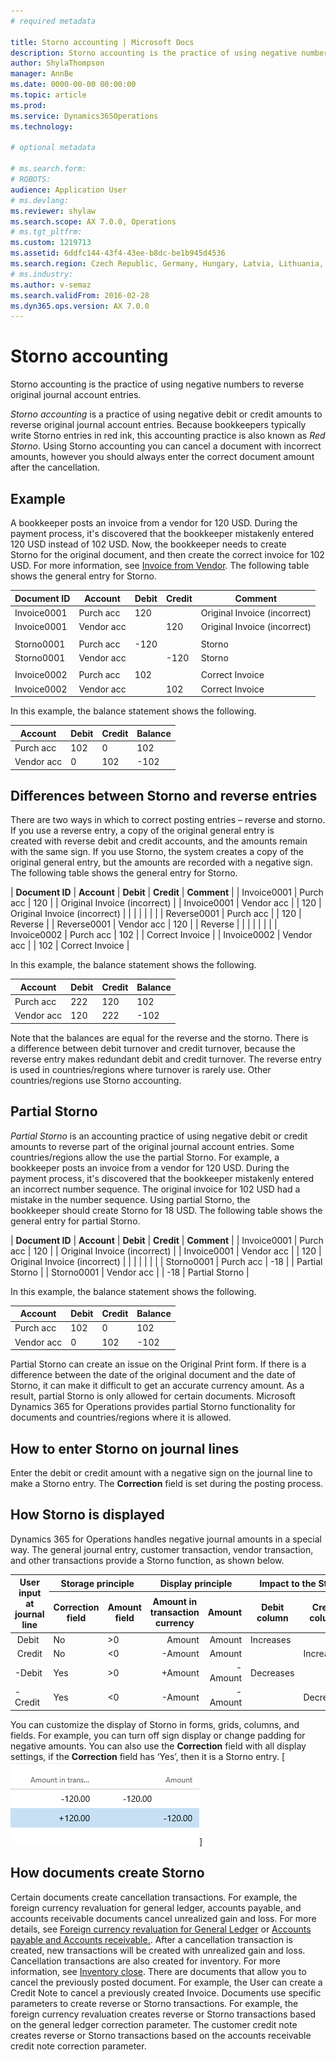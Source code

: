 ```yaml
---
# required metadata

title: Storno accounting | Microsoft Docs
description: Storno accounting is the practice of using negative numbers to reverse original journal account entries.
author: ShylaThompson
manager: AnnBe
ms.date: 0000-00-00 00:00:00
ms.topic: article
ms.prod: 
ms.service: Dynamics365Operations
ms.technology: 

# optional metadata

# ms.search.form:  
# ROBOTS: 
audience: Application User
# ms.devlang: 
ms.reviewer: shylaw
ms.search.scope: AX 7.0.0, Operations
# ms.tgt_pltfrm: 
ms.custom: 1219713
ms.assetid: 6ddfc144-43f4-43ee-b8dc-be1b945d4536
ms.search.region: Czech Republic, Germany, Hungary, Latvia, Lithuania, Poland, Russia
# ms.industry: 
ms.author: v-semaz
ms.search.validFrom: 2016-02-28
ms.dyn365.ops.version: AX 7.0.0
---
```


# Storno accounting

Storno accounting is the practice of using negative numbers to reverse original journal account entries.

*Storno accounting* is a practice of using negative debit or credit amounts to reverse original journal account entries. Because bookkeepers typically write Storno entries in red ink, this accounting practice is also known as *Red Storno*. Using Storno accounting you can cancel a document with incorrect amounts, however you should always enter the correct document amount after the cancellation.

## Example
A bookkeeper posts an invoice from a vendor for 120 USD. During the payment process, it's discovered that the bookkeeper mistakenly entered 120 USD instead of 102 USD. Now, the bookkeeper needs to create Storno for the original document, and then create the correct invoice for 102 USD. For more information, see [Invoice from Vendor](https://authoring.help.dynamics.com/en/wiki/vendor-invoices-overview/). The following table shows the general entry for Storno.

| **Document ID** | **Account** | **Debit** | **Credit** | **Comment**                  |
|-----------------|-------------|-----------|------------|------------------------------|
| Invoice0001     | Purch acc   | 120       |            | Original Invoice (incorrect) |
| Invoice0001     | Vendor acc  |           | 120        | Original Invoice (incorrect) |
|                 |             |           |            |                              |
| Storno0001      | Purch acc   | \-120     |            | Storno                       |
| Storno0001      | Vendor acc  |           | \-120      | Storno                       |
|                 |             |           |            |                              |
| Invoice0002     | Purch acc   | 102       |            | Correct Invoice              |
| Invoice0002     | Vendor acc  |           | 102        | Correct Invoice              |

In this example, the balance statement shows the following.

| Account    | Debit | Credit | Balance |
|------------|-------|--------|---------|
| Purch acc  | 102   | 0      | 102     |
| Vendor acc | 0     | 102    | -102    |

## Differences between Storno and reverse entries
There are two ways in which to correct posting entries – reverse and storno. If you use a reverse entry, a copy of the original general entry is created with reverse debit and credit accounts, and the amounts remain with the same sign. If you use Storno, the system creates a copy of the original general entry, but the amounts are recorded with a negative sign. The following table shows the general entry for Storno.

| **Document ID** | **Account** | **Debit** | **Credit** | **Comment**                  |
| Invoice0001     | Purch acc   | 120       |            | Original Invoice (incorrect) |
| Invoice0001     | Vendor acc  |           | 120        | Original Invoice (incorrect) |
|                 |             |           |            |                              |
| Reverse0001     | Purch acc   |           | 120        | Reverse                      |
| Reverse0001     | Vendor acc  | 120       |            | Reverse                      |
|                 |             |           |            |                              |
| Invoice0002     | Purch acc   | 102       |            | Correct Invoice              |
| Invoice0002     | Vendor acc  |           | 102        | Correct Invoice              |

In this example, the balance statement shows the following.

| Account    | Debit | Credit | Balance |
|------------|-------|--------|---------|
| Purch acc  | 222   | 120    | 102     |
| Vendor acc | 120   | 222    | -102    |

Note that the balances are equal for the reverse and the storno. There is a difference between debit turnover and credit turnover, because the reverse entry makes redundant debit and credit turnover. The reverse entry is used in countries/regions where turnover is rarely use. Other countries/regions use Storno accounting.

## Partial Storno
*Partial Storno* is an accounting practice of using negative debit or credit amounts to reverse part of the original journal account entries. Some countries/regions allow the use the partial Storno. For example, a bookkeeper posts an invoice from a vendor for 120 USD. During the payment process, it's discovered that the bookkeeper mistakenly entered an incorrect number sequence. The original invoice for 102 USD had a mistake in the number sequence. Using partial Storno, the bookkeeper should create Storno for 18 USD. The following table shows the general entry for partial Storno.

| **Document ID** | **Account** | **Debit** | **Credit** | **Comment**                  |
| Invoice0001     | Purch acc   | 120       |            | Original Invoice (incorrect) |
| Invoice0001     | Vendor acc  |           | 120        | Original Invoice (incorrect) |
|                 |             |           |            |                              |
| Storno0001      | Purch acc   | \-18      |            | Partial Storno               |
| Storno0001      | Vendor acc  |           | \-18       | Partial Storno               |

In this example, the balance statement shows the following.

| Account    | Debit | Credit | Balance |
|------------|-------|--------|---------|
| Purch acc  | 102   | 0      | 102     |
| Vendor acc | 0     | 102    | -102    |

Partial Storno can create an issue on the Original Print form. If there is a difference between the date of the original document and the date of Storno, it can make it difficult to get an accurate currency amount. As a result, partial Storno is only allowed for certain documents. Microsoft Dynamics 365 for Operations provides partial Storno functionality for documents and countries/regions where it is allowed.

## How to enter Storno on journal lines
Enter the debit or credit amount with a negative sign on the journal line to make a Storno entry. The **Correction** field is set during the posting process. 

## How Storno is displayed
Dynamics 365 for Operations handles negative journal amounts in a special way. The general journal entry, customer transaction, vendor transaction, and other transactions provide a Storno function, as shown below.

<table>
<thead>
<tr class="row-1">
<th class="column-1" rowspan="2">User input at journal line</th>
<th class="column-2" colspan="2">Storage principle</th>
<th class="column-4" colspan="2">Display principle</th>
<th class="column-6" colspan="3">Impact to the Statement report</th>
</tr>
<tr class="row-1">
<th class="column-2">Correction field</th>
<th class="column-3">Amount field</th>
<th class="column-4">Amount in transaction currency</th>
<th class="column-5">Amount</th>
<th class="column-6">Debit column</th>
<th class="column-7">Credit column</th>
<th class="column-8">Balance column</th>
</tr>
</thead>
<tbody>
<tr class="row-2">
<td class="column-1"> Debit</td>
<td class="column-2">No</td>
<td class="column-3">&gt;0</td>
<td class="column-4" align="right">Amount</td>
<td class="column-5" align="right">Amount</td>
<td class="column-6">Increases</td>
<td class="column-7"></td>
<td class="column-8">Increases</td>
</tr>
<tr class="row-3">
<td class="column-1"> Credit</td>
<td class="column-2">No</td>
<td class="column-3">&lt;0</td>
<td class="column-4" align="right">-Amount</td>
<td class="column-5" align="right">Amount</td>
<td class="column-6"></td>
<td class="column-7">Increases</td>
<td class="column-8">Decreases</td>
</tr>
<tr class="row-4">
<td class="column-1">-Debit</td>
<td class="column-2">Yes</td>
<td class="column-3">&gt;0</td>
<td class="column-4" align="right">+Amount</td>
<td class="column-5" align="right">-Amount</td>
<td class="column-6">Decreases</td>
<td class="column-7"></td>
<td class="column-8">Increases</td>
</tr>
<tr class="row-5">
<td class="column-1">-Credit</td>
<td class="column-2">Yes</td>
<td class="column-3">&lt;0</td>
<td class="column-4" align="right">-Amount</td>
<td class="column-5" align="right">-Amount</td>
<td class="column-6"></td>
<td class="column-7">Decreases</td>
<td class="column-8">Decreases</td>
</tr>
</tbody>
</table>

You can customize the display of Storno in forms, grids, columns, and fields. For example, you can turn off sign display or change padding for negative amounts. You can also use the **Correction** field with all display settings, if the **Correction** field has ‘Yes’, then it is a Storno entry. [![Journal Entry Storno amounts](./media/journal-storno.png)]

## How documents create Storno
Certain documents create cancellation transactions. For example, the foreign currency revaluation for general ledger, accounts payable, and accounts receivable documents cancel unrealized gain and loss. For more details, see [Foreign currency revaluation for General Ledger](../general-ledger/foreign-currency-revaluation-general-ledger.md) or [Accounts payable and Accounts receivable.](../cash-bank-management/foreign-currency-revaluation-accounts-payable-accounts-receivable.md). After a cancellation transaction is created, new transactions will be created with unrealized gain and loss. Cancellation transactions are also created for inventory. For more information, see [Inventory close](dynamics-365/unified-operations/scm/cost-management/inventory-close). 
There are documents that allow you to cancel the previously posted document. For example, the User can create a Credit Note to cancel a previously created Invoice. Documents use specific parameters to create reverse or Storno transactions. For example, the foreign currency revaluation creates reverse or Storno transactions based on the general ledger correction parameter. The customer credit note creates reverse or Storno transactions based on the accounts receivable credit note correction parameter.

